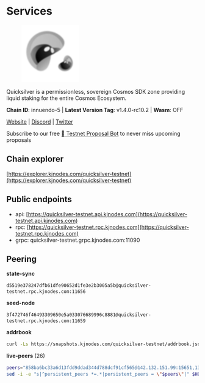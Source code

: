 # Services

<figure><img src="https://raw.githubusercontent.com/kj89/cosmos-images/main/logos/quicksilver.png" width="150" alt=""><figcaption></figcaption></figure>

Quicksilver is a permissionless, sovereign Cosmos SDK zone providing liquid staking for the entire Cosmos Ecosystem.

**Chain ID**: innuendo-5 | **Latest Version Tag**: v1.4.0-rc10.2 | **Wasm**: OFF

[Website](https://quicksilver.zone) | [Discord](https://discord.gg/quicksilverprotocol) | [Twitter](https://twitter.com/quicksilverzone)



Subscribe to our free [🤖 Testnet Proposal Bot](https://t.me/kjnodes_testnet_proposal_bot) to never miss upcoming proposals


## Chain explorer
[https://explorer.kjnodes.com/quicksilver-testnet](https://explorer.kjnodes.com/quicksilver-testnet)

## Public endpoints

* api: [https://quicksilver-testnet.api.kjnodes.com](https://quicksilver-testnet.api.kjnodes.com)
* rpc: [https://quicksilver-testnet.rpc.kjnodes.com](https://quicksilver-testnet.rpc.kjnodes.com)
* grpc: quicksilver-testnet.grpc.kjnodes.com:11090

## Peering

**state-sync**

```text
d5519e378247dfb61dfe90652d1fe3e2b3005a5b@quicksilver-testnet.rpc.kjnodes.com:11656
```

**seed-node**

```text
3f472746f46493309650e5a033076689996c8881@quicksilver-testnet.rpc.kjnodes.com:11659
```

**addrbook**
```bash
curl -Ls https://snapshots.kjnodes.com/quicksilver-testnet/addrbook.json > $HOME/.quicksilverd/config/addrbook.json
```

**live-peers** (26)
```bash
peers="858ba6bc33a6d13fdd9ddad344d788dcf91cf565@142.132.151.99:15651,13564ca7ffcc8fa6bcc6d405c96fe8c724ec17da@88.99.213.25:11656,0ccfc2136005f448c11dd515e22aac3e25f4b6dd@31.220.84.183:36656,5c2a752c9b1952dbed075c56c600c3a79b58c395@95.214.55.232:27026,97377c16946f8e1fa69e7c2c6b7feb32c2090f09@116.202.227.117:11656,a288baa951cbe92b253c01c3936d930af1d56424@5.161.142.236:26656,1c4274460224753e8080d0efd16c0ed88fe27fc0@51.195.145.103:26656,f0621c59ca7cfba98015ae2a47886fc3d9c0020c@94.130.132.227:2060,d5519e378247dfb61dfe90652d1fe3e2b3005a5b@65.109.68.190:11656,42f87cb55d5fdd222da28023613c66857398c4b8@5.22.223.252:26656,796e72ffc343c187cd5e8397c0c09c0671d228e0@185.16.39.51:26656,a49d8d304e96350272dca24934b8295bc81d75d2@23.227.200.10:26656,a637b94cb989909cc182623748ef179b0659f148@65.109.23.114:11156,9a60250367f370dc7395c7a5b0d503cec544188f@65.108.230.113:20026,af8cfa944802a9bd510fc3407950a15e8be86c31@213.239.217.52:30656,d4d83e209a2b096859821228ea17475f9a487a48@23.88.0.170:15651,17d1c0845076139a81174b1837bff598fb255d31@46.4.121.72:11156,e25a748120c9608c1d2a70fafa75178d862b3463@178.18.254.211:10656,78d271e4b4692ff1ee8490f3825a541558b31870@65.21.95.46:28656,392a7ec2683e288866c353b7a8ac9ecc4e7b4bfc@142.165.207.19:16656,03332cdbc3d354846a18992effbb8c20aa28f52a@65.21.133.125:28656,025e1a9ba7e536e1db47569b55081f7adf6d2f9e@95.217.83.28:26636,0a3ac40a7a4ce35978c4da97be2eb6974bc3c58b@185.252.233.217:46656,78acdbabc08231765444b3143a222d433a5157e1@142.132.205.94:15651,ee6bae1a6d4a1e07f1e4bc7963cabedc6b73426e@94.130.137.119:26656,78283975c2bee9b95bbf9408cc974cbab7bfe8ef@65.108.231.124:37656"
sed -i -e "s|^persistent_peers *=.*|persistent_peers = \"$peers\"|" $HOME/.quicksilverd/config/config.toml
```
